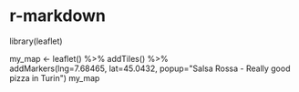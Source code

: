 # r-markdown
library(leaflet)

my_map <- leaflet() %>%
  addTiles() %>%  
  addMarkers(lng=7.68465, lat=45.0432, popup="Salsa Rossa - Really good pizza in Turin")
my_map 
